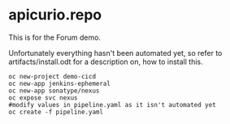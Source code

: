 # apicurio.repo
This is for the Forum demo.

Unfortunately everything hasn't been automated yet, so refer to artifacts/install.odt for a description on, how to install this.

```
oc new-project demo-cicd
oc new-app jenkins-ephemeral
oc new-app sonatype/nexus
oc expose svc nexus
#modify values in pipeline.yaml as it isn't automated yet
oc create -f pipeline.yaml
```
